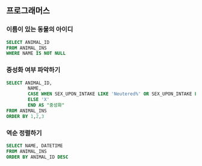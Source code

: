 ## 프로그래머스 
### 이름이 있는 동물의 아이디
```SQL
SELECT ANIMAL_ID
FROM ANIMAL_INS
WHERE NAME IS NOT NULL
```
### 중성화 여부 파악하기
```SQL
SELECT ANIMAL_ID, 
        NAME,
        CASE WHEN SEX_UPON_INTAKE LIKE 'Neutered%' OR SEX_UPON_INTAKE LIKE 'Spayed%' THEN 'O'
        ELSE 'X' 
        END AS "중성화"
FROM ANIMAL_INS 
ORDER BY 1,2,3
```
### 역순 정렬하기
```sql
SELECT NAME, DATETIME
FROM ANIMAL_INS
ORDER BY ANIMAL_ID DESC
```

